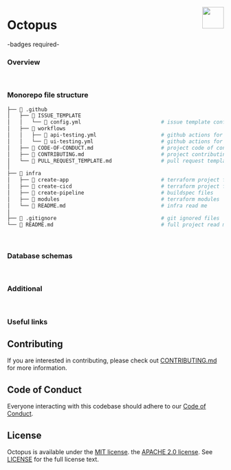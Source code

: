 <img src="https://www.jisc.ac.uk/sites/all/themes/jisc_clean/img/jisc-logo.svg" align="right" width=50 height=50/><h1 align="left">Octopus</h1>

-badges required-

### Overview

&nbsp;

### Monorepo file structure

```bash
├── 📁 .github
│   ├── 📁 ISSUE_TEMPLATE
│   │   └── 📄 config.yml                          # issue template config
│   ├── 📁 workflows
│   │   ├── 📄 api-testing.yml                     # github actions for api testing
│   │   └── 📄 ui-testing.yml                      # github actions for ui testing
│   ├── 📄 CODE-OF-CONDUCT.md                      # project code of conduct
│   ├── 📄 CONTRIBUTING.md                         # project contributing list
│   └── 📄 PULL_REQUEST_TEMPLATE.md                # pull request template
│
├── 📁 infra
│   ├── 📁 create-app                              # terraform project for env infrastructure
│   ├── 📁 create-cicd                             # terraform project for aws codebuild (ran once)
│   ├── 📁 create-pipeline                         # buildspec files
│   ├── 📁 modules                                 # terraform modules
│   └── 📄 README.md                               # infra read me
│
├── 📄 .gitignore                                  # git ignored files
└── 📄 README.md                                   # full project read me
```

&nbsp;

### Database schemas

&nbsp;

### Additional

&nbsp;

### Useful links

## Contributing

If you are interested in contributing, please check out [CONTRIBUTING.md](.github/CONTRIBUTING.md) for more information.

## Code of Conduct

Everyone interacting with this codebase should adhere to our [Code of Conduct](.github/CODE-OF-CONDUCT.md).

## License

Octopus is available under the
[MIT license](https://opensource.org/licenses/MIT). the [APACHE 2.0 license](https://opensource.org/licenses/Apache-2.0). See
[LICENSE](https://github.com/JiscSD/octopus/LICENSE) for the full
license text.
